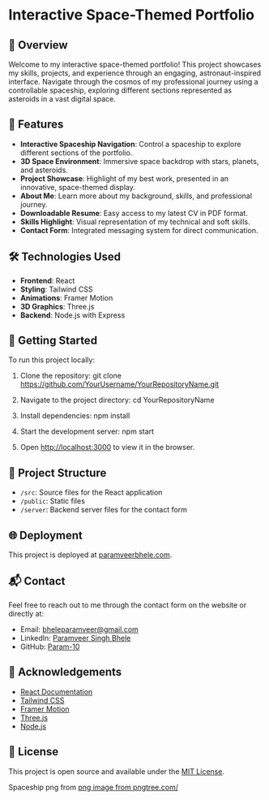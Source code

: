# Interactive Space-Themed Portfolio

## 🚀 Overview

Welcome to my interactive space-themed portfolio! This project showcases my skills, projects, and experience through an engaging, astronaut-inspired interface. Navigate through the cosmos of my professional journey using a controllable spaceship, exploring different sections represented as asteroids in a vast digital space.

## 🌟 Features

- **Interactive Spaceship Navigation**: Control a spaceship to explore different sections of the portfolio.
- **3D Space Environment**: Immersive space backdrop with stars, planets, and asteroids.
- **Project Showcase**: Highlight of my best work, presented in an innovative, space-themed display.
- **About Me**: Learn more about my background, skills, and professional journey.
- **Downloadable Resume**: Easy access to my latest CV in PDF format.
- **Skills Highlight**: Visual representation of my technical and soft skills.
- **Contact Form**: Integrated messaging system for direct communication.

## 🛠 Technologies Used

- **Frontend**: React
- **Styling**: Tailwind CSS
- **Animations**: Framer Motion
- **3D Graphics**: Three.js
- **Backend**: Node.js with Express

## 🚀 Getting Started

To run this project locally:

1. Clone the repository: git clone https://github.com/YourUsername/YourRepositoryName.git

2. Navigate to the project directory: cd YourRepositoryName

3. Install dependencies: npm install

4. Start the development server: npm start

5. Open [http://localhost:3000](http://localhost:3000) to view it in the browser.

## 📁 Project Structure

- `/src`: Source files for the React application
- `/public`: Static files
- `/server`: Backend server files for the contact form

## 🌐 Deployment

This project is deployed at [paramveerbhele.com](https://www.paramveerbhele.com/).

## 📬 Contact

Feel free to reach out to me through the contact form on the website or directly at:

- Email: bheleparamveer@gmail.com
- LinkedIn: [Paramveer Singh Bhele](https://www.linkedin.com/in/paramveer-singh-bhele/)
- GitHub: [Param-10](https://github.com/Param-10)

## 🙏 Acknowledgements

- [React Documentation](https://reactjs.org/docs/getting-started.html)
- [Tailwind CSS](https://tailwindcss.com/)
- [Framer Motion](https://www.framer.com/motion/)
- [Three.js](https://threejs.org/)
- [Node.js](https://nodejs.org/)

## 📄 License

This project is open source and available under the [MIT License](LICENSE).

Spaceship png from <a href='https://pngtree.com/freepng/ufo-cartoon-alien-spaceship-ufo_7907404.html'>png image from pngtree.com/</a>
